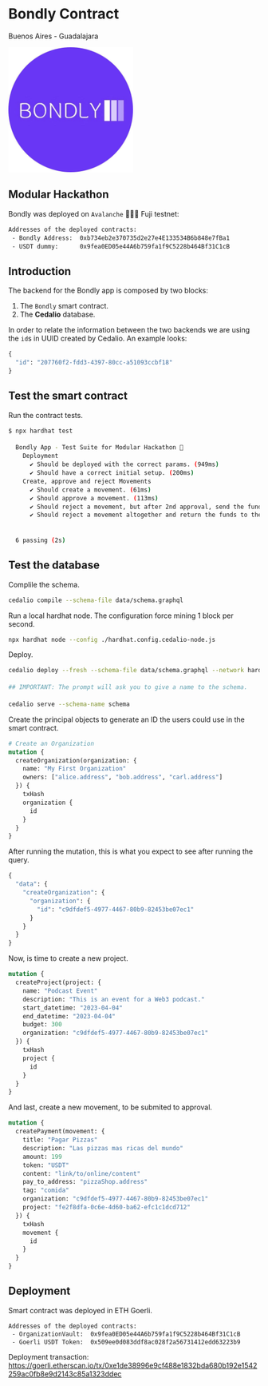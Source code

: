 # Bondly Contract

Buenos Aires - Guadalajara

<img src="media/logo.jpg" width="250">

## Modular Hackathon

Bondly was deployed on `Avalanche` 🔺🔻🔺 Fuji testnet:

```sh
Addresses of the deployed contracts:
 - Bondly Address:  0xb734eb2e370735d2e27e4E133534B6b848e7fBa1
 - USDT dummy:      0x9fea0ED05e44A6b759fa1f9C5228b464Bf31C1cB
```

## Introduction

The backend for the Bondly app is composed by two blocks:

1. The `Bondly` smart contract.
2. The **Cedalio** database.

In order to relate the information between the two backends we are using the `id`s in UUID created by Cedalio. An example looks:

```graphql
{
  "id": "207760f2-fdd3-4397-80cc-a51093ccbf18"
}
```

## Test the smart contract

Run the contract tests.

```sh
$ npx hardhat test

  Bondly App - Test Suite for Modular Hackathon 🐷
    Deployment
      ✔ Should be deployed with the correct params. (949ms)
      ✔ Should have a correct initial setup. (200ms)
    Create, approve and reject Movements
      ✔ Should create a movement. (61ms)
      ✔ Should approve a movement. (113ms)
      ✔ Should reject a movement, but after 2nd approval, send the funds. (141ms)
      ✔ Should reject a movement altogether and return the funds to the Organization. (126ms)


  6 passing (2s)
```

## Test the database

Complile the schema.

```sh
cedalio compile --schema-file data/schema.graphql
```

Run a local hardhat node. The configuration force mining 1 block per second.

```sh
npx hardhat node --config ./hardhat.config.cedalio-node.js
```

Deploy.

```sh
cedalio deploy --fresh --schema-file data/schema.graphql --network hardhat

## IMPORTANT: The prompt will ask you to give a name to the schema.

cedalio serve --schema-name schema
```

Create the principal objects to generate an ID the users could use in the smart contract.

```graphql
# Create an Organization
mutation {
  createOrganization(organization: {
    name: "My First Organization"
    owners: ["alice.address", "bob.address", "carl.address"]
  }) {
    txHash
    organization {
      id
    }
  }
}
```

After running the mutation, this is what you expect to see after running the query.

```graphql
{
  "data": {
    "createOrganization": {
      "organization": {
        "id": "c9dfdef5-4977-4467-80b9-82453be07ec1"
      }
    }
  }
}
```

Now, is time to create a new project.

```graphql
mutation {
  createProject(project: {
    name: "Podcast Event"
    description: "This is an event for a Web3 podcast."
    start_datetime: "2023-04-04"
    end_datetime: "2023-04-04"
    budget: 300
    organization: "c9dfdef5-4977-4467-80b9-82453be07ec1"
  }) {
    txHash
    project {
      id
    }
  }
}
```

And last, create a new movement, to be submited to approval.

```graphql
mutation {
  createPayment(movement: {
    title: "Pagar Pizzas"
    description: "Las pizzas mas ricas del mundo"
    amount: 199
    token: "USDT"
    content: "link/to/online/content"
    pay_to_address: "pizzaShop.address"
    tag: "comida"
    organization: "c9dfdef5-4977-4467-80b9-82453be07ec1"
    project: "fe2f8dfa-0c6e-4d60-ba62-efc1c1dcd712"
  }) {
    txHash
    movement {
      id
    }
  }
}
```

## Deployment

Smart contract was deployed in ETH Goerli.

```text
Addresses of the deployed contracts:
 - OrganizationVault:  0x9fea0ED05e44A6b759fa1f9C5228b464Bf31C1cB
 - Goerli USDT Token:  0x509ee0d083ddf8ac028f2a56731412edd63223b9
 ```

 Deployment transaction: https://goerli.etherscan.io/tx/0xe1de38996e9cf488e1832bda680b192e1542259ac0fb8e9d2143c85a1323ddec